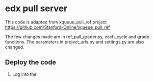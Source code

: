 # edx pull server

This code is adapted from xqueue_pull_ref project https://github.com/Stanford-Online/xqueue_pull_ref

The few changes made are in ref_pull_grader.py, each_cycle and grade functions. The parameters in project_urls.py and settings.py are also changed.

## Deploy the code

1. Log into the 
